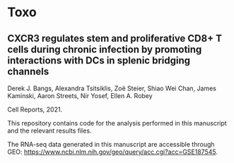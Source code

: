 # Toxo

## CXCR3 regulates stem and proliferative CD8+ T cells during chronic infection by promoting interactions with DCs in splenic bridging channels

Derek J. Bangs, Alexandra Tsitsiklis, Zoë Steier, Shiao Wei Chan, James Kaminski, Aaron Streets, Nir Yosef, Ellen A. Robey

Cell Reports, 2021.

This repository contains code for the analysis performed in this manuscript and the relevant results files.

The RNA-seq data generated in this manuscript are accessible through GEO: https://www.ncbi.nlm.nih.gov/geo/query/acc.cgi?acc=GSE187545.
